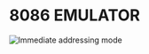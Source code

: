 # 8086 EMULATOR

![Immediate addressing mode]("[A.png](https://github.com/Tan12d/8086-Programming/assets/100254217/423417a2-48a6-47c8-88ab-d300b5ac7a08)https://github.com/Tan12d/8086-Programming/assets/100254217/423417a2-48a6-47c8-88ab-d300b5ac7a08")
